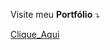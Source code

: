 Visite meu **Portfólio** :arrow_heading_down: 

[Clique_Aqui](https://jllcen2011.github.io/AboutMe/)
